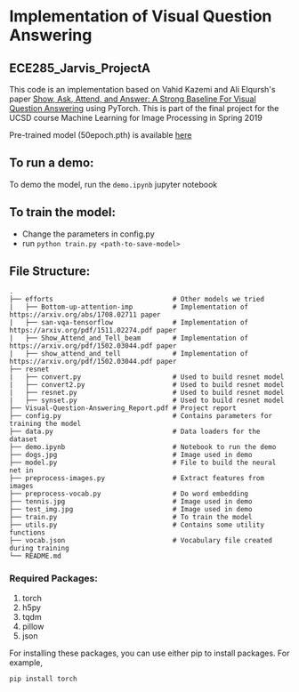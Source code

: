 # Implementation of Visual Question Answering
## ECE285_Jarvis_ProjectA

This code is an implementation based on Vahid Kazemi and Ali Elqursh's paper [Show, Ask, Attend, and Answer: A Strong Baseline For Visual Question Answering](https://arxiv.org/pdf/1704.03162.pdf) using PyTorch. This is part of the final project for the UCSD course Machine Learning for Image Processing in Spring 2019

Pre-trained model (50epoch.pth) is available [here](https://github.com/snagiri/ECE285_Jarvis_ProjectA/releases/tag/v1.0)

## To run a demo:
To demo the model, run the `demo.ipynb` jupyter notebook

## To train the model:
- Change the parameters in config.py
- run `python train.py <path-to-save-model>`

## File Structure:

    .
    ├── efforts                              # Other models we tried
    |   ├── Bottom-up-attention-imp          # Implementation of https://arxiv.org/abs/1708.02711 paper
    |   ├── san-vqa-tensorflow               # Implementation of https://arxiv.org/pdf/1511.02274.pdf paper 
    |   ├── Show_Attend_and_Tell_beam        # Implementation of https://arxiv.org/pdf/1502.03044.pdf paper 
    |   ├── show_attend_and_tell             # Implementation of https://arxiv.org/pdf/1502.03044.pdf paper 
    ├── resnet                              
    |   ├── convert.py                       # Used to build resnet model
    |   ├── convert2.py                      # Used to build resnet model
    |   ├── resnet.py                        # Used to build resnet model
    |   ├── synset.py                        # Used to build resnet model
    ├── Visual-Question-Answering_Report.pdf # Project report 
    ├── config.py                            # Contains parameters for training the model
    ├── data.py                              # Data loaders for the dataset
    ├── demo.ipynb                           # Notebook to run the demo
    ├── dogs.jpg                             # Image used in demo
    ├── model.py                             # File to build the neural net in
    ├── preprocess-images.py                 # Extract features from images
    ├── preprocess-vocab.py                  # Do word embedding
    ├── tennis.jpg                           # Image used in demo
    ├── test_img.jpg                         # Image used in demo
    ├── train.py                             # To train the model
    ├── utils.py                             # Contains some utility functions
    ├── vocab.json                           # Vocabulary file created during training
    └── README.md

### Required Packages:

1. torch
2. h5py
3. tqdm
4. pillow
5. json

For installing these packages, you can use either pip to install packages. For example,

```
pip install torch
```
